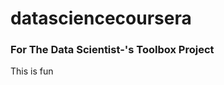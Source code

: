 datasciencecoursera
===================

### For The Data Scientist-'s Toolbox Project

This is fun
